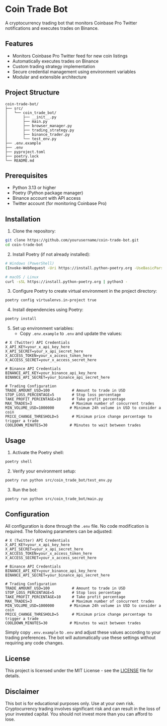 # Coin Trade Bot

A cryptocurrency trading bot that monitors Coinbase Pro Twitter notifications and executes trades on Binance.

## Features

- Monitors Coinbase Pro Twitter feed for new coin listings
- Automatically executes trades on Binance
- Custom trading strategy implementation
- Secure credential management using environment variables
- Modular and extensible architecture

## Project Structure

```
coin-trade-bot/
├── src/
│   └── coin_trade_bot/
│       ├── __init__.py
│       ├── main.py
│       ├── browser_manager.py
│       ├── trading_strategy.py
│       ├── binance_trader.py
│       └── test_env.py
├── .env.example
├── .env
├── pyproject.toml
├── poetry.lock
└── README.md
```

## Prerequisites

- Python 3.13 or higher
- Poetry (Python package manager)
- Binance account with API access
- Twitter account (for monitoring Coinbase Pro)

## Installation

1. Clone the repository:
```bash
git clone https://github.com/yourusername/coin-trade-bot.git
cd coin-trade-bot
```

2. Install Poetry (if not already installed):
```bash
# Windows (PowerShell)
(Invoke-WebRequest -Uri https://install.python-poetry.org -UseBasicParsing).Content | python -

# macOS / Linux
curl -sSL https://install.python-poetry.org | python3 -
```

3. Configure Poetry to create virtual environment in the project directory:
```bash
poetry config virtualenvs.in-project true
```

4. Install dependencies using Poetry:
```bash
poetry install
```

5. Set up environment variables:
   - Copy `.env.example` to `.env` and update the values:
```
# X (Twitter) API Credentials
X_API_KEY=your_x_api_key_here
X_API_SECRET=your_x_api_secret_here
X_ACCESS_TOKEN=your_x_access_token_here
X_ACCESS_SECRET=your_x_access_secret_here

# Binance API Credentials
BINANCE_API_KEY=your_binance_api_key_here
BINANCE_API_SECRET=your_binance_api_secret_here

# Trading Configuration
TRADE_AMOUNT_USD=100          # Amount to trade in USD
STOP_LOSS_PERCENTAGE=5        # Stop loss percentage
TAKE_PROFIT_PERCENTAGE=10     # Take profit percentage
MAX_TRADES=3                  # Maximum number of concurrent trades
MIN_VOLUME_USD=1000000       # Minimum 24h volume in USD to consider a coin
PRICE_CHANGE_THRESHOLD=5      # Minimum price change percentage to trigger a trade
COOLDOWN_MINUTES=30          # Minutes to wait between trades
```

## Usage

1. Activate the Poetry shell:
```bash
poetry shell
```

2. Verify your environment setup:
```bash
poetry run python src/coin_trade_bot/test_env.py
```

3. Run the bot:
```bash
poetry run python src/coin_trade_bot/main.py
```

## Configuration

All configuration is done through the `.env` file. No code modification is required. The following parameters can be adjusted:

```env
# X (Twitter) API Credentials
X_API_KEY=your_x_api_key_here
X_API_SECRET=your_x_api_secret_here
X_ACCESS_TOKEN=your_x_access_token_here
X_ACCESS_SECRET=your_x_access_secret_here

# Binance API Credentials
BINANCE_API_KEY=your_binance_api_key_here
BINANCE_API_SECRET=your_binance_api_secret_here

# Trading Configuration
TRADE_AMOUNT_USD=100          # Amount to trade in USD
STOP_LOSS_PERCENTAGE=5        # Stop loss percentage
TAKE_PROFIT_PERCENTAGE=10     # Take profit percentage
MAX_TRADES=3                  # Maximum number of concurrent trades
MIN_VOLUME_USD=1000000       # Minimum 24h volume in USD to consider a coin
PRICE_CHANGE_THRESHOLD=5      # Minimum price change percentage to trigger a trade
COOLDOWN_MINUTES=30          # Minutes to wait between trades
```

Simply copy `.env.example` to `.env` and adjust these values according to your trading preferences. The bot will automatically use these settings without requiring any code changes.

## License

This project is licensed under the MIT License - see the [LICENSE](LICENSE) file for details.

## Disclaimer

This bot is for educational purposes only. Use at your own risk. Cryptocurrency trading involves significant risk and can result in the loss of your invested capital. You should not invest more than you can afford to lose. 